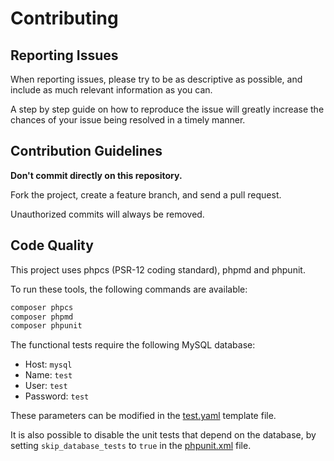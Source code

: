 # Contributing

## Reporting Issues

When reporting issues, please try to be as descriptive as possible, and include as much relevant information as you can.

A step by step guide on how to reproduce the issue will greatly increase the chances of your issue being resolved in a timely manner.

## Contribution Guidelines

**Don't commit directly on this repository.**

Fork the project, create a feature branch, and send a pull request.

Unauthorized commits will always be removed.

## Code Quality

This project uses phpcs (PSR-12 coding standard), phpmd and phpunit.

To run these tools, the following commands are available:

```php
composer phpcs
composer phpmd
composer phpunit
```

The functional tests require the following MySQL database:

- Host: `mysql`
- Name: `test`
- User: `test`
- Password: `test`

These parameters can be modified in the [test.yaml](tests/functional/Resources/config/templates/test.yaml) template file.

It is also possible to disable the unit tests that depend on the database, by setting `skip_database_tests` to `true` in the [phpunit.xml](phpunit.xml) file.
